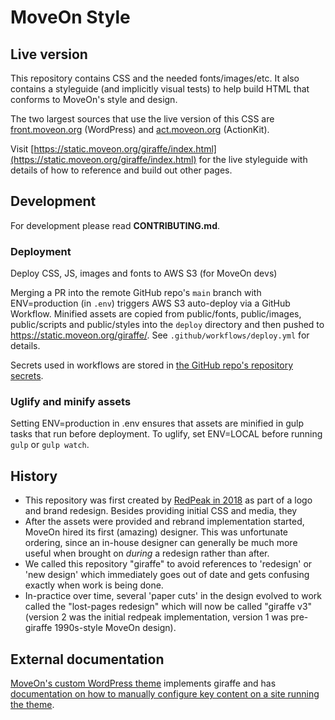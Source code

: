 # MoveOn Style

## Live version

This repository contains CSS and the needed fonts/images/etc.
It also contains a styleguide (and implicitly visual tests) to help build HTML that conforms to
MoveOn's style and design.

The two largest sources that use the live version of this CSS are
  [front.moveon.org](https://front.moveon.org) (WordPress) and [act.moveon.org](https://act.moveon.org) (ActionKit).

Visit [https://static.moveon.org/giraffe/index.html](https://static.moveon.org/giraffe/index.html) for the
  live styleguide with details of how to reference and build out other pages.

## Development

For development please read **CONTRIBUTING.md**.

### Deployment

Deploy CSS, JS, images and fonts to AWS S3 (for MoveOn devs)

Merging a PR into the remote GitHub repo's `main` branch with ENV=production (in `.env`) triggers AWS S3 auto-deploy via a GitHub Workflow. Minified assets are copied from public/fonts, public/images, public/scripts and public/styles into the `deploy` directory and then pushed to https://static.moveon.org/giraffe/. See `.github/workflows/deploy.yml` for details.

Secrets used in workflows are stored in [the GitHub repo's repository secrets](https://github.com/MoveOnOrg/giraffe/settings/secrets/actions).

### Uglify and minify assets

Setting ENV=production in .env ensures that assets are minified in gulp tasks that run before deployment. To uglify, set ENV=LOCAL before running `gulp` or `gulp watch`.

## History

* This repository was first created by [RedPeak in 2018](https://www.facebook.com/RedPeak/posts/1629588547110114)
  as part of a logo and brand redesign. Besides providing initial CSS and media, they 
* After the assets were provided and rebrand implementation started, MoveOn hired its first (amazing) designer.
  This was unfortunate ordering, since an in-house designer can generally be much more useful when brought on
  *during* a redesign rather than after.
* We called this repository "giraffe" to avoid references to 'redesign' or 'new design' which immediately goes out
  of date and gets confusing exactly when work is being done.
* In-practice over time, several 'paper cuts' in the design evolved to work called the "lost-pages redesign"
  which will now be called "giraffe v3" (version 2 was the initial redpeak implementation, version 1 was pre-giraffe 1990s-style MoveOn design).

## External documentation

[MoveOn's custom WordPress theme](https://github.com/MoveOnOrg/front-wordpress) implements giraffe and has [documentation on how to manually configure key content on a site running the theme](https://github.com/MoveOnOrg/front-wordpress/blob/main-giraffe/wp-content/themes/moveon2018/CONTENT-MANAGEMENT.md).
